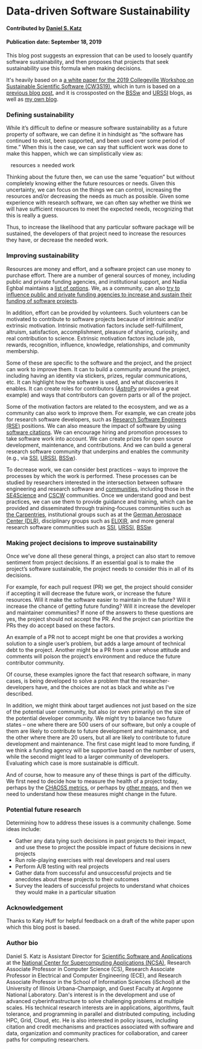 # Data-driven Software Sustainability

#### Contributed by [Daniel S. Katz](https://github.com/danielskatz "Daniel S. Katz's GitHub Profile")

#### Publication date: September 18, 2019

This blog post suggests an expression that can be used to loosely quantify software sustainability, and then proposes that projects that seek sustainability use this formula when making decisions.

It's heavily based on a [a white paper for the 2019 Collegeville Workshop on Sustainable Scientific Software (CW3S19)](https://collegeville.github.io/CW3S19/WorkshopResources/WhitePapers/KatzDanielS_CW3S19_white_paper.pdf),
which in turn is based on a [previous blog post](https://danielskatzblog.wordpress.com/2018/09/26/fundamentals-of-software-sustainability/),
and it is crossposted on the [BSSw](https://bssw.io/blog_posts) and [URSSI](http://urssi.us/blog/) blogs, as well as [my own blog](https://danielskatzblog.wordpress.com). 

### Defining sustainability

While it’s difficult to define or measure software sustainability as a future property of software, we can define it in hindsight as “the software has continued to exist, been supported, and been used over some period of time.” When this is the case, we can say that sufficient work was done to make this happen, which we can simplistically view as:

&nbsp;&nbsp;&nbsp;resources ≥ needed work

Thinking about the future then, we can use the same “equation” but without completely knowing either the future resources or needs.  Given this uncertainty, we can focus on the things we can control, increasing the resources and/or decreasing the needs as much as possible. Given some experience with research software, we can often say whether we think we will have sufficient resources to meet the expected needs, recognizing that this is really a guess.

Thus, to increase the likelihood that any particular software package will be sustained, the developers of that project need to increase the resources they have, or decrease the needed work.

### Improving sustainability

Resources are money and effort, and a software project can use money to purchase effort. There are a number of general sources of money, including public and private funding agencies, and institutional support, and Nadia Eghbal maintains a [list of options](https://github.com/nayafia/lemonade-stand). We, as a community, can also [try to influence public and private funding agencies to increase and sustain their funding of software projects](http://www.researchsoft.org/).

In addition, effort can be provided by volunteers. Such volunteers can be motivated to contribute to software projects because of intrinsic and/or extrinsic motivation. Intrinsic motivation factors include self-fulfillment, altruism, satisfaction, accomplishment, pleasure of sharing, curiosity, and real contribution to science. Extrinsic motivation factors include job, rewards, recognition, influence, knowledge, relationships, and community membership.

Some of these are specific to the software and the project, and the project can work to improve them. It can to build a community around the project, including having an identity via stickers, prizes, regular communications, etc. It can highlight how the software is used, and what discoveries it enables. It can create roles for contributors ([AstroPy](https://www.astropy.org/) provides a great example) and ways that contributors can govern parts or all of the project.

Some of the motivation factors are related to the ecosystem, and we as a community can also work to improve them. For example, we can create jobs for research software developers, such as [Research Software Engineers (RSE)](https://rse.ac.uk/) positions. We can also measure the impact of software by using [software citations](https://doi.org/10.7717/peerj-cs.86). We can encourage hiring and promotion processes to take software work into account. We can create prizes for open source development, maintenance, and contributions. And we can build a general research software community that underpins and enables the community (e.g., via [SSI](https://www.software.ac.uk/), [URSSI](http://urssi.us/), [BSSw](https://bssw.io/)).

To decrease work, we can consider best practices – ways to improve the processes by which the work is performed. These processes can be studied by researchers interested in the intersection between software engineering and research software and [communities](https://doi.org/10.1109/MCSE.2018.2883051), including those in the [SE4Science](https://se4science.org/) and [CSCW](http://cscw.acm.org/2019/) communities. Once we understand good and best practices, we can use them to provide guidance and training, which can be provided and disseminated through training-focuses communities such as [the Carpentries](https://www.carpentries.org/), institutional groups such as at the [German Aerospace Center (DLR)](https://rse.dlr.de/), disciplinary groups such as [ELIXIR](https://elixir-europe.org/platforms/tools), and more general research software communities such as [SSI](https://www.software.ac.uk/), [URSSI](http://urssi.us/), [BSSw](https://bssw.io/).

### Making project decisions to improve sustainability

Once we’ve done all these general things, a project can also start to remove sentiment from project decisions. If an essential goal is to make the project’s software sustainable, the project needs to consider this in all of its decisions.

For example, for each pull request (PR) we get, the project should consider if accepting it will decrease the future work, or increase the future resources. Will it make the software easier to maintain in the future? Will it increase the chance of getting future funding? Will it increase the developer and maintainer communities?  If none of the answers to these questions are yes, the project should not accept the PR. And the project can prioritize the PRs they do accept based on these factors.

An example of a PR not to accept might be one that provides a working solution to a single user’s problem, but adds a large amount of technical debt to the project. Another might be a PR from a user whose attitude and comments will poison the project’s environment and reduce the future contributor community.

Of course, these examples ignore the fact that research software, in many cases, is being developed to solve a problem that the researcher-developers have, and the choices are not as black and white as I’ve described.

In addition, we might think about target audiences not just based on the size of the potential user community, but also (or even primarily) on the size of the potential developer community. We might try to balance two future states – one where there are 500 users of our software, but only a couple of them are likely to contribute to future development and maintenance, and the other where there are 20 users, but all are likely to contribute to future development and maintenance.  The first case might lead to more funding, if we think a funding agency will be supportive based on the number of users, while the second might lead to a larger community of developers. Evaluating which case is more sustainable is difficult.

And of course, how to measure any of these things is part of the difficulty. We first need to decide how to measure the health of a project today, perhaps by the [CHAOSS metrics](https://chaoss.community/), or perhaps by [other means](https://projects.iq.harvard.edu/osshealthindex), and then we need to understand how these measures might change in the future.

### Potential future research

Determining how to address these issues is a community challenge. Some ideas include:

* Gather any data tying such decisions in past projects to their impact, and use these to project the possible impact of future decisions in new projects
* Run role-playing exercises with real developers and real users
* Perform A/B testing with real projects
* Gather data from successful and unsuccessful projects and tie anecdotes about these projects to their outcomes
* Survey the leaders of successful projects to understand what choices they would make in a particular situation
 
### Acknowledgement

Thanks to Katy Huff for helpful feedback on a draft of the white paper upon which this blog post is based.

### Author bio

Daniel S. Katz is Assistant Director for [Scientific Software and Applications](http://ssa.ncsa.illinois.edu) at the [National Center for Supercomputing Applications (NCSA)](http://www.ncsa.illinois.edu), Research Associate Professor in Computer Science (CS), Research Associate Professor in Electrical and Computer Engineering (ECE), and Research Associate Professor in the School of Information Sciences (iSchool) at the University of Illinois Urbana-Champaign, and Guest Faculty at Argonne National Laboratory. Dan's interest is in the development and use of advanced cyberinfrastructure to solve challenging problems at multiple scales. His technical research interests are in applications, algorithms, fault tolerance, and programming in parallel and distributed computing, including HPC, Grid, Cloud, etc. He is also interested in policy issues, including citation and credit mechanisms and practices associated with software and data, organization and community practices for collaboration, and career paths for computing researchers.


<!---
Publish: yes
RSS update: 2019-09-18
Categories: Collaboration
Topics: funding sources and programs, projects and organizations
Tags: bssw-blog-article
Level: 2
Prerequisites: default
Aggregate: none
--->
